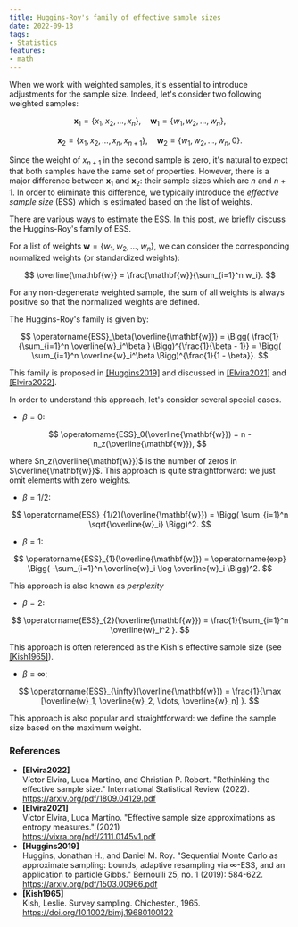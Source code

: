 ```yaml
---
title: Huggins-Roy's family of effective sample sizes
date: 2022-09-13
tags:
- Statistics
features:
- math
---
```


When we work with weighted samples, it's essential to introduce adjustments for the sample size.
Indeed, let's consider two following weighted samples:

$$
\mathbf{x}_1 = \{ x_1, x_2, \ldots, x_n \}, \quad \mathbf{w}_1 = \{ w_1, w_2, \ldots, w_n \},
$$

$$
\mathbf{x}_2 = \{ x_1, x_2, \ldots, x_n, x_{n+1} \}, \quad \mathbf{w}_2 = \{ w_1, w_2, \ldots, w_n, 0 \}.
$$

Since the weight of $x_{n+1}$ in the second sample is zero,
  it's natural to expect that both samples have the same set of properties.
However, there is a major difference between $\mathbf{x}_1$ and $\mathbf{x}_2$: their sample sizes which are
  $n$ and $n+1$.
In order to eliminate this difference, we typically introduce the *effective sample size* (ESS)
  which is estimated based on the list of weights.

There are various ways to estimate the ESS.
In this post, we briefly discuss the Huggins-Roy's family of ESS.

<!--more-->

For a list of weights $\mathbf{w} = \{ w_1, w_2, \ldots, w_n \}$, we can consider the corresponding normalized weights
  (or standardized weights):

$$
\overline{\mathbf{w}} = \frac{\mathbf{w}}{\sum_{i=1}^n w_i}.
$$

For any non-degenerate weighted sample, the sum of all weights is always positive so that
  the normalized weights are defined.

The Huggins-Roy's family is given by:

$$
\operatorname{ESS}_\beta(\overline{\mathbf{w}}) =
  \Bigg( \frac{1}{\sum_{i=1}^n \overline{w}_i^\beta } \Bigg)^{\frac{1}{\beta - 1}} =
  \Bigg( \sum_{i=1}^n \overline{w}_i^\beta \Bigg)^{\frac{1}{1 - \beta}}.
$$

This family is proposed in [[Huggins2019]](#Huggins2019) and discussed in
  [[Elvira2021]](#Elvira2021) and [[Elvira2022]](#Elvira2022).

In order to understand this approach, let's consider several special cases.

* $\beta = 0$:

$$
\operatorname{ESS}_0(\overline{\mathbf{w}}) = n - n_z(\overline{\mathbf{w}}),
$$

  where $n_z(\overline{\mathbf{w}})$ is the number of zeros in $\overline{\mathbf{w}}$.
This approach is quite straightforward: we just omit elements with zero weights.

* $\beta = 1/2$:

$$
\operatorname{ESS}_{1/2}(\overline{\mathbf{w}}) = \Bigg( \sum_{i=1}^n \sqrt{\overline{w}_i} \Bigg)^2.
$$

* $\beta = 1$:

$$
\operatorname{ESS}_{1}(\overline{\mathbf{w}}) =
  \operatorname{exp} \Bigg( -\sum_{i=1}^n \overline{w}_i \log \overline{w}_i \Bigg)^2.
$$

This approach is also known as *perplexity*

* $\beta = 2$:

$$
\operatorname{ESS}_{2}(\overline{\mathbf{w}}) = \frac{1}{\sum_{i=1}^n \overline{w}_i^2 }.
$$

This approach is often referenced as the Kish's effective sample size (see [[Kish1965]](#Kish1965)).

* $\beta = \infty$:

$$
\operatorname{ESS}_{\infty}(\overline{\mathbf{w}}) =
  \frac{1}{\max [\overline{w}_1, \overline{w}_2, \ldots, \overline{w}_n] }.
$$

This approach is also popular and straightforward: we define the sample size based on the maximum weight.

### References

* <b id="Elvira2022">[Elvira2022]</b>  
  Víctor Elvira, Luca Martino, and Christian P. Robert. "Rethinking the effective sample size."
  International Statistical Review (2022).  
  https://arxiv.org/pdf/1809.04129.pdf
* <b id="Elvira2021">[Elvira2021]</b>  
  Víctor Elvira, Luca Martino. "Effective sample size approximations as entropy measures." (2021)  
  https://vixra.org/pdf/2111.0145v1.pdf
* <b id="Huggins2019">[Huggins2019]</b>  
  Huggins, Jonathan H., and Daniel M. Roy.
  "Sequential Monte Carlo as approximate sampling: bounds, adaptive resampling via $\infty$-ESS,
  and an application to particle Gibbs." Bernoulli 25, no. 1 (2019): 584-622.  
  https://arxiv.org/pdf/1503.00966.pdf
* <b id="Kish1965">[Kish1965]</b>  
  Kish, Leslie. Survey sampling. Chichester., 1965.  
  https://doi.org/10.1002/bimj.19680100122
